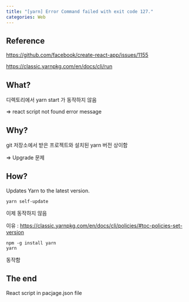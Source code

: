 ```yaml
---
title: "[yarn] Error Command failed with exit code 127."
categories: Web
---
```


## Reference

https://github.com/facebook/create-react-app/issues/1155

https://classic.yarnpkg.com/en/docs/cli/run

## What?

디렉토리에서 yarn start 가 동작하지 않음

 => react script not found error message

## Why?

git 저장소에서 받은 프로젝트와 설치된 yarn 버전 상이함

=> Upgrade 문제

## How?

Updates Yarn to the latest version.

```
yarn self-update
```

이제 동작하지 않음

이유 : https://classic.yarnpkg.com/en/docs/cli/policies/#toc-policies-set-version

```
npm -g install yarn
yarn
```

동작함

## The end

React script in pacjage.json file



